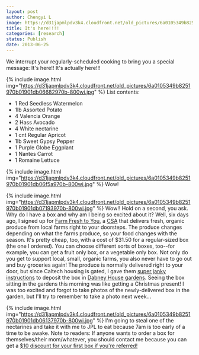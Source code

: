 ```yaml
---
layout: post
author: Chengyi L
image: https://d31japmlpdv3k4.cloudfront.net/old_pictures/6a0105349b8251970b01901db04dbb970b-800wi.jpg
title: It's here!!!!
categories: [research]
status: Publish
date: 2013-06-25
---
```


We interrupt your regularly-scheduled cooking to bring you a special message:
It's here!!
It's actually here!!! 


{% include image.html img="https://d31japmlpdv3k4.cloudfront.net/old_pictures/6a0105349b8251970b01901db06682970b-800wi.jpg" %}
List contents:

- 1 Red Seedless Watermelon
- 1lb Assorted Potato
- 4 Valencia Orange
- 2 Hass Avocado
- 4 White nectarine
- 1 cnt Regular Apricot
- 1lb Sweet Gypsy Pepper
- 1 Purple Globe Eggplant
- 1 Nantes Carrot
- 1 Romaine Lettuce


{% include image.html img="https://d31japmlpdv3k4.cloudfront.net/old_pictures/6a0105349b8251970b01901db06f5a970b-800wi.jpg" %}
Wow!


{% include image.html img="https://d31japmlpdv3k4.cloudfront.net/old_pictures/6a0105349b8251970b01901db07193970b-800wi.jpg" %}
Wow!!
Hold on a second, you ask. Why do I have a box and why am I being so excited about it? Well, six days ago, I signed up for <a href="https://www.farmfreshtoyou.com/">Farm Fresh to You</a>, a <a href="https://en.wikipedia.org/wiki/Community-supported_agriculture">CSA</a> that delivers fresh, organic produce from local farms right to your doorsteps. The produce changes depending on what the farms produce, so your food changes with the season. It's pretty cheap, too, with a cost of $31.50 for a regular-sized box (the one I ordered). You can choose different sorts of boxes, too--for example, you can get a fruit only box, or a vegetable only box. Not only do you get to support local, small, organic farms, you also never have to go out and buy groceries again! 
The produce is normally delivered right to your door, but since Caltech housing is gated, I gave them <a href="https://i.imgur.com/xafHhOv.jpg">super janky instructions</a> to deposit the box in <a href="https://imgur.com/a/qajlI">Dabney House gardens</a>. Seeing the box sitting in the gardens this morning was like getting a Christmas present! I was too excited and forgot to take photos of the newly-delivered box in the garden, but I'll try to remember to take a photo next week... 


{% include image.html img="https://d31japmlpdv3k4.cloudfront.net/old_pictures/6a0105349b8251970b01901db06137970b-800wi.jpg" %}
I'm going to steal one of the nectarines and take it with me to JPL to eat because 7am is too early of a time to be awake. 
Note to readers: If anyone wants to order a box for themselves/their mom/whatever, you should contact me because you can get a <a href="https://www.farmfreshtoyou.com/index.php?cmd=howitworks">$10 discount for your first box if you're referred!</a> 
